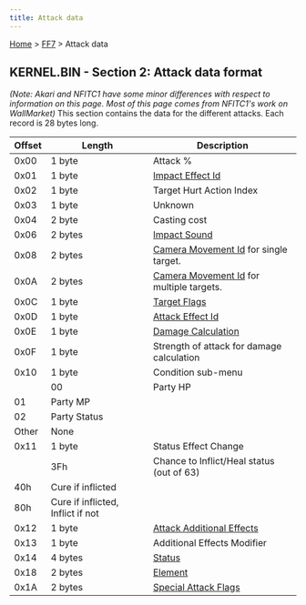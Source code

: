 ```yaml
---
title: Attack data
---
```


[Home](Main%20Page.md) > [FF7](FF7.md) > Attack data

## KERNEL.BIN - Section 2: Attack data format

*(Note: Akari and NFITC1 have some minor differences with respect to
information on this page. Most of this page comes from NFITC1's work on
WallMarket)* This section contains the data for the different attacks.
Each record is 28 bytes long.

| Offset | Length                            | Description                                  |
|--------|-----------------------------------|----------------------------------------------|
| 0x00   | 1 byte                            | Attack %                                     |
| 0x01   | 1 byte                            | [Impact Effect Id][]                         |
| 0x02   | 1 byte                            | Target Hurt Action Index                     |
| 0x03   | 1 byte                            | Unknown                                      |
| 0x04   | 2 byte                            | Casting cost                                 |
| 0x06   | 2 bytes                           | [Impact Sound][]                             |
| 0x08   | 2 bytes                           | [Camera Movement Id][] for single target.    |
| 0x0A   | 2 bytes                           | [Camera Movement Id][] for multiple targets. |
| 0x0C   | 1 byte                            | [Target Flags][]                             |
| 0x0D   | 1 byte                            | [Attack Effect Id][]                         |
| 0x0E   | 1 byte                            | [Damage Calculation][]                       |
| 0x0F   | 1 byte                            | Strength of attack for damage calculation    |
| 0x10   | 1 byte                            | Condition sub-menu                           |
|        | 00                                | Party HP                                     |
| 01     | Party MP                          |                                              |
| 02     | Party Status                      |                                              |
| Other  | None                              |                                              |
| 0x11   | 1 byte                            | Status Effect Change                         |
|        | 3Fh                               | Chance to Inflict/Heal status (out of 63)    |
| 40h    | Cure if inflicted                 |                                              |
| 80h    | Cure if inflicted, Inflict if not |                                              |
| 0x12   | 1 byte                            | [Attack Additional Effects][]                |
| 0x13   | 1 byte                            | Additional Effects Modifier                  |
| 0x14   | 4 bytes                           | [Status][]                                   |
| 0x18   | 2 bytes                           | [Element][]                                  |
| 0x1A   | 2 bytes                           | [Special Attack Flags][]                     |

  [Impact Effect Id]: ../Battle/Impact%20Effect%20Id%20List.md "wikilink"
  [Impact Sound]: ../Battle/Sound%20Effect%20Id%20List.md "wikilink"
  [Camera Movement Id]: ../Battle/Camera%20Movement%20Id%20List?redlink=1.md
    "wikilink"
  [Target Flags]: ../Battle/Targeting%20Data.md "wikilink"
  [Attack Effect Id]: ../Battle/Attack%20Effect%20Id%20List.md "wikilink"
  [Damage Calculation]: ../Battle/Damage%20Calculation.md "wikilink"
  [Attack Additional Effects]: ../Battle/Attack%20Special%20Effects.md
    "wikilink"
  [Status]: ../Battle/Status%20Effects.md "wikilink"
  [Element]: ../Battle/Elemental%20Data.md "wikilink"
  [Special Attack Flags]: ../Battle/Special%20Attack%20Flags.md "wikilink"
